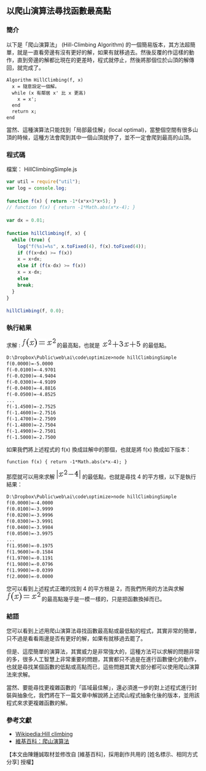## 以爬山演算法尋找函數最高點

### 簡介

以下是「爬山演算法」 (Hill-Climbing Algorithm) 的一個簡易版本，其方法超簡單，就是一直看旁邊有沒有更好的解，如果有就移過去。然後反覆的作這樣的動作，直到旁邊的解都比現在的更差時，程式就停止，然後將那個位於山頂的解傳回，就完成了。

```
Algorithm HillClimbing(f, x)
  x = 隨意設定一個解。
  while (x 有鄰居 x' 比 x 更高)
    x = x';
  end
  return x;
end
```

當然、這種演算法只能找到「局部最佳解」(local optimal)，當整個空間有很多山頂的時候，這種方法會爬到其中一個山頂就停了，並不一定會爬到最高的山頂。 

### 程式碼

檔案： HillClimbingSimple.js

```javascript
var util = require("util");
var log = console.log;

function f(x) { return -1*(x*x+3*x+5); }
// function f(x) { return -1*Math.abs(x*x-4); }

var dx = 0.01;

function hillClimbing(f, x) {
  while (true) {
    log("f(%s)=%s", x.toFixed(4), f(x).toFixed(4));
    if (f(x+dx) >= f(x))
	x = x+dx;
    else if (f(x-dx) >= f(x))
	x = x-dx;
    else
	break;
  }
}

hillClimbing(f, 0.0);
```

### 執行結果

求解 :  ![](../timg/489e5db6d4d6.jpg)  的最高點，也就是  ![](../timg/b2a89b129682.jpg)  的最低點。

```
D:\Dropbox\Public\web\ai\code\optimize>node hillClimbingSimple
f(0.0000)=-5.0000
f(-0.0100)=-4.9701
f(-0.0200)=-4.9404
f(-0.0300)=-4.9109
f(-0.0400)=-4.8816
f(-0.0500)=-4.8525
...
f(-1.4500)=-2.7525
f(-1.4600)=-2.7516
f(-1.4700)=-2.7509
f(-1.4800)=-2.7504
f(-1.4900)=-2.7501
f(-1.5000)=-2.7500
```

如果我們將上述程式的 f(x) 換成註解中的那個，也就是將 f(x) 換成如下版本：

```
function f(x) { return -1*Math.abs(x*x-4); }
```

那麼就可以用來求解  ![](../timg/b2cb861ede12.jpg)  的最低點，也就是尋找 4 的平方根，以下是執行結果：

```
D:\Dropbox\Public\web\ai\code\optimize>node hillClimbingSimple
f(0.0000)=-4.0000
f(0.0100)=-3.9999
f(0.0200)=-3.9996
f(0.0300)=-3.9991
f(0.0400)=-3.9984
f(0.0500)=-3.9975
...
f(1.9500)=-0.1975
f(1.9600)=-0.1584
f(1.9700)=-0.1191
f(1.9800)=-0.0796
f(1.9900)=-0.0399
f(2.0000)=-0.0000
```

您可以看到上述程式正確的找到 4 的平方根是 2，而我們所用的方法與求解  ![](../timg/489e5db6d4d6.jpg)  的最高點幾乎是一模一樣的，只是把函數換掉而已。

### 結語

您可以看到上述用爬山演算法尋找函數最高點或最低點的程式，其實非常的簡單，只不過是看看兩邊是否有更好的解，如果有就移過去罷了。

但是、這麼簡單的演算法，其實威力是非常強大的，這種方法可以求解的問題非常的多，很多人工智慧上非常重要的問題，其實都只不過是在進行函數優化的動作，也就是尋找某個函數的低點或高點而已，這些問題其實大部分都可以使用爬山演算法來求解。

當然、要能尋找更複雜函數的「區域最佳解」，還必須進一步的對上述程式進行封裝與抽象化，我們將在下一篇文章中解說將上述爬山程式抽象化後的版本，並用該程式來求更複雜函數的解。

### 參考文獻
* [Wikipedia:Hill climbing](http://en.wikipedia.org/wiki/Hill-climbing)
* [維基百科：爬山演算法](http://zh.wikipedia.org/wiki/%E7%88%AC%E5%B1%B1%E7%AE%97%E6%B3%95)

【本文由陳鍾誠取材並修改自 [維基百科]，採用創作共用的 [姓名標示、相同方式分享] 授權】



